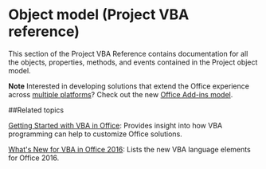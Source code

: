 
# Object model (Project VBA reference)

This section of the Project VBA Reference contains documentation for all the objects, properties, methods, and events contained in the Project object model.

**Note**  Interested in developing solutions that extend the Office experience across [multiple platforms](https://dev.office.com/add-in-availability)? Check out the new [Office Add-ins model](http://dev.office.com/docs/add-ins/overview/office-add-ins).

##Related topics

[Getting Started with VBA in Office](https://github.com/OfficeDev/VBA-content/blob/master/VBA/Library-Reference-VBA/articles/7208a87a-a567-41d9-af5b-0df3884c58d9.md): Provides insight into how VBA programming can help to customize Office solutions.

[What's New for VBA in Office 2016](https://github.com/OfficeDev/VBA-content/blob/master/VBA/Library-Reference-VBA/articles/c0294abb-bc0e-495d-b387-4398378dd3ad.md): Lists the new VBA language elements for Office 2016.
